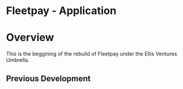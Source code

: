# Fleetpay - Application


# Overview
This is the beggining of the rebuild of Fleetpay under the Ellis Ventures Umbrella.

## Previous Development


